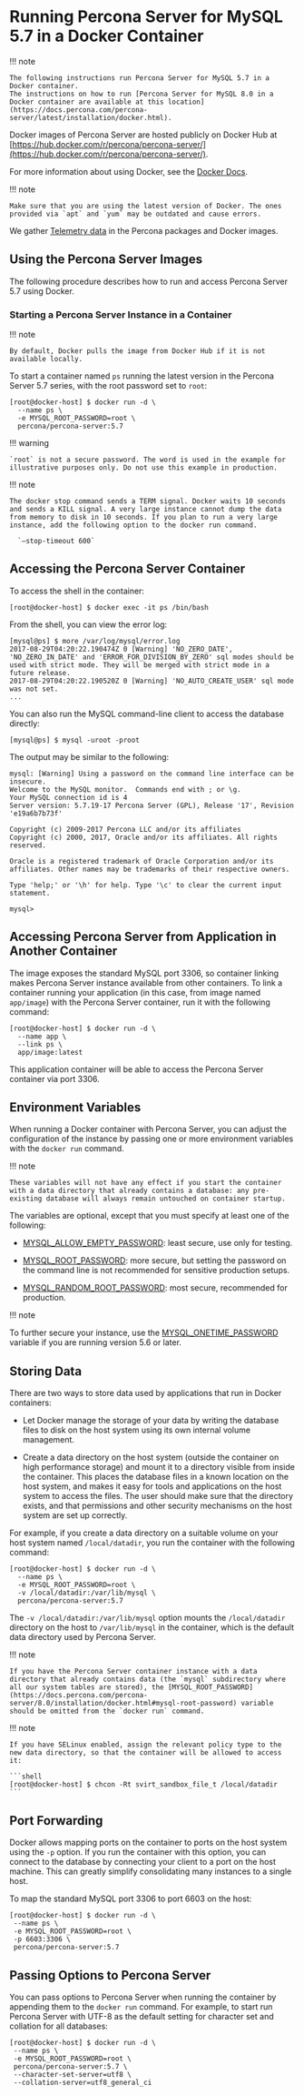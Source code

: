 # Running Percona Server for MySQL 5.7 in a Docker Container

!!! note

    The following instructions run Percona Server for MySQL 5.7 in a Docker container. 
    The instructions on how to run [Percona Server for MySQL 8.0 in a Docker container are available at this location](https://docs.percona.com/percona-server/latest/installation/docker.html).

Docker images of Percona Server are hosted publicly on Docker Hub at
[https://hub.docker.com/r/percona/percona-server/](https://hub.docker.com/r/percona/percona-server/).

For more information about using Docker, see the [Docker Docs](https://docs.docker.com/).

!!! note

    Make sure that you are using the latest version of Docker. The ones provided via `apt` and `yum` may be outdated and cause errors.

We gather [Telemetry data] in the Percona packages and Docker images.

## Using the Percona Server Images

The following procedure describes how to run and access Percona Server 5.7
using Docker.

### Starting a Percona Server Instance in a Container

!!! note 

    By default, Docker pulls the image from Docker Hub if it is not available locally.
    
To start a container named `ps`
running the latest version in the Percona Server 5.7 series,
with the root password set to `root`:

```
[root@docker-host] $ docker run -d \
  --name ps \
  -e MYSQL_ROOT_PASSWORD=root \
  percona/percona-server:5.7
```

!!! warning

    `root` is not a secure password. The word is used in the example for illustrative purposes only. Do not use this example in production.

!!! note

    The docker stop command sends a TERM signal. Docker waits 10 seconds and sends a KILL signal. A very large instance cannot dump the data from memory to disk in 10 seconds. If you plan to run a very large instance, add the following option to the docker run command.

      `–stop-timeout 600`

## Accessing the Percona Server Container

To access the shell in the container:

```shell
[root@docker-host] $ docker exec -it ps /bin/bash
```

From the shell, you can view the error log:

```text
[mysql@ps] $ more /var/log/mysql/error.log
2017-08-29T04:20:22.190474Z 0 [Warning] 'NO_ZERO_DATE', 'NO_ZERO_IN_DATE' and 'ERROR_FOR_DIVISION_BY_ZERO' sql modes should be used with strict mode. They will be merged with strict mode in a future release.
2017-08-29T04:20:22.190520Z 0 [Warning] 'NO_AUTO_CREATE_USER' sql mode was not set.
...
```

You can also run the MySQL command-line client
to access the database directly:

```shell
[mysql@ps] $ mysql -uroot -proot
```

The output may be similar to the following:

```text
mysql: [Warning] Using a password on the command line interface can be insecure.
Welcome to the MySQL monitor.  Commands end with ; or \g.
Your MySQL connection id is 4
Server version: 5.7.19-17 Percona Server (GPL), Release '17', Revision 'e19a6b7b73f'

Copyright (c) 2009-2017 Percona LLC and/or its affiliates
Copyright (c) 2000, 2017, Oracle and/or its affiliates. All rights reserved.

Oracle is a registered trademark of Oracle Corporation and/or its affiliates. Other names may be trademarks of their respective owners.

Type 'help;' or '\h' for help. Type '\c' to clear the current input statement.

mysql>
```

## Accessing Percona Server from Application in Another Container

The image exposes the standard MySQL port 3306,
so container linking makes Percona Server instance available
from other containers.
To link a container running your application
(in this case, from image named `app/image`)
with the Percona Server container,
run it with the following command:

```shell
[root@docker-host] $ docker run -d \
  --name app \
  --link ps \
  app/image:latest
```

This application container will be able to access the Percona Server container
via port 3306.

## Environment Variables

When running a Docker container with Percona Server,
you can adjust the configuration of the instance
by passing one or more environment variables with the `docker run` command.

!!! note

    These variables will not have any effect if you start the container with a data directory that already contains a database: any pre-existing database will always remain untouched on container startup.

The variables are optional, except that you must specify at least one of the following:

* [MYSQL_ALLOW_EMPTY_PASSWORD](https://docs.percona.com/percona-server/8.0/installation/docker.html#mysql-allow-empty-password): least secure, use only for testing.

* [MYSQL_ROOT_PASSWORD](https://docs.percona.com/percona-server/8.0/installation/docker.html#mysql-root-password): more secure,
but setting the password on the command line is not recommended
for sensitive production setups.

* [MYSQL_RANDOM_ROOT_PASSWORD](https://docs.percona.com/percona-server/8.0/installation/docker.html#mysql-random-root-password): most secure,
recommended for production.

!!! note

   To further secure your instance, use the [MYSQL_ONETIME_PASSWORD](https://docs.percona.com/percona-server/8.0/installation/docker.html#mysql-onetime-password) variable if you are running version 5.6 or later.

## Storing Data

There are two ways to store data used by applications
that run in Docker containers:

* Let Docker manage the storage of your data
by writing the database files to disk on the host system
using its own internal volume management.

* Create a data directory on the host system
(outside the container on high performance storage)
and mount it to a directory visible from inside the container.
This places the database files in a known location on the host system,
and makes it easy for tools and applications on the host system
to access the files.
The user should make sure that the directory exists,
and that permissions and other security mechanisms on the host system
are set up correctly.

For example, if you create a data directory on a suitable volume
on your host system named `/local/datadir`,
you run the container with the following command:

```shell
[root@docker-host] $ docker run -d \
  --name ps \
  -e MYSQL_ROOT_PASSWORD=root \
  -v /local/datadir:/var/lib/mysql \
  percona/percona-server:5.7
```

The `-v /local/datadir:/var/lib/mysql` option
mounts the `/local/datadir` directory on the host
to `/var/lib/mysql` in the container,
which is the default data directory used by Percona Server.

!!! note

    If you have the Percona Server container instance with a data directory that already contains data (the `mysql` subdirectory where all our system tables are stored), the [MYSQL_ROOT_PASSWORD](https://docs.percona.com/percona-server/8.0/installation/docker.html#mysql-root-password) variable should be omitted from the `docker run` command.

!!! note

    If you have SELinux enabled, assign the relevant policy type to the new data directory, so that the container will be allowed to access it:

    ```shell
    [root@docker-host] $ chcon -Rt svirt_sandbox_file_t /local/datadir
    ```

## Port Forwarding

Docker allows mapping ports on the container to ports on the host system
using the `-p` option.
If you run the container with this option,
you can connect to the database by connecting your client
to a port on the host machine.
This can greatly simplify consolidating many instances to a single host.

To map the standard MySQL port 3306 to port 6603 on the host:

```shell
[root@docker-host] $ docker run -d \
 --name ps \
 -e MYSQL_ROOT_PASSWORD=root \
 -p 6603:3306 \
 percona/percona-server:5.7
```

## Passing Options to Percona Server

You can pass options to Percona Server when running the container
by appending them to the `docker run` command.
For example, to start run Percona Server with UTF-8
as the default setting for character set
and collation for all databases:

```shell
[root@docker-host] $ docker run -d \
 --name ps \
 -e MYSQL_ROOT_PASSWORD=root \
 percona/percona-server:5.7 \
 --character-set-server=utf8 \
 --collation-server=utf8_general_ci
```

[Telemetry data]: telemetry.md